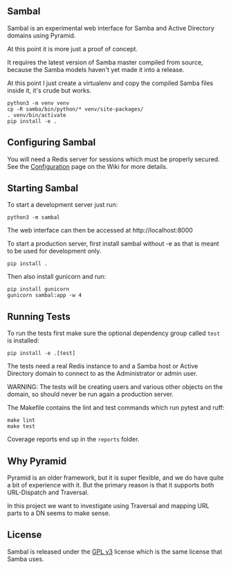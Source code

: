 Sambal
------

Sambal is an experimental web interface for Samba and Active Directory
domains using Pyramid.

At this point it is more just a proof of concept.

It requires the latest version of Samba master compiled from source,
because the Samba models haven't yet made it into a release.

At this point I just create a virtualenv and copy the compiled Samba
files inside it, it's crude but works.

    python3 -m venv venv
    cp -R samba/bin/python/* venv/site-packages/
    . venv/bin/activate
    pip install -e .

Configuring Sambal
------------------

You will need a Redis server for sessions which must be properly secured.
See the [Configuration](https://github.com/wainuiomata/sambal/wiki/Configuration)
page on the Wiki for more details.

Starting Sambal
---------------

To start a development server just run:

    python3 -m sambal

The web interface can then be accessed at http://localhost:8000

To start a production server, first install sambal without -e as that is
meant to be used for development only.

    pip install .

Then also install gunicorn and run:

    pip install gunicorn
    gunicorn sambal:app -w 4

Running Tests
-------------

To run the tests first make sure the optional dependency group called `test`
is installed:

    pip install -e .[test]

The tests need a real Redis instance to and a Samba host or Active Directory
domain to connect to as the Administrator or admin user.

WARNING: The tests will be creating users and various other objects
on the domain, so should never be run again a production server.

The Makefile contains the lint and test commands which run pytest and ruff:

    make lint
    make test

Coverage reports end up in the `reports` folder.

Why Pyramid
-----------

Pyramid is an older framework, but it is super flexible, and we do have
quite a bit of experience with it. But the primary reason is that it
supports both URL-Dispatch and Traversal.

In this project we want to investigate using Traversal and mapping
URL parts to a DN seems to make sense.

License
-------

Sambal is released under the [GPL v3](LICENSE.txt) license which is the
same license that Samba uses.
